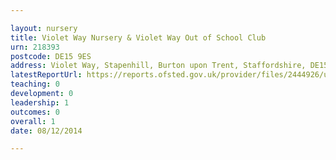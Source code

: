 ```yaml
---

layout: nursery
title: Violet Way Nursery & Violet Way Out of School Club
urn: 218393
postcode: DE15 9ES
address: Violet Way, Stapenhill, Burton upon Trent, Staffordshire, DE15 9ES
latestReportUrl: https://reports.ofsted.gov.uk/provider/files/2444926/urn/218393.pdf
teaching: 0
development: 0
leadership: 1
outcomes: 0
overall: 1
date: 08/12/2014

---
```

